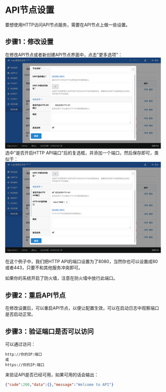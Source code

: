 # API节点设置
要想使用HTTP访问API节点服务，需要在API节点上做一些设置。

## 步骤1：修改设置
在修改API节点或者新创建API节点界面中，点击"更多选项"：
![Settings1.png](Settings1.png)
选中"是否开启HTTP API端口"后的复选框，并添加一个端口，然后保存即可，类似于：
![Settings2.png](Settings2.png)

在这个例子中，我们把HTTP API的端口设置为了8080，当然你也可以设置成80或者443，只要不和其他服务冲突即可。

如果你的系统开启了防火墙，注意在防火墙中放行此端口。

## 步骤2：重启API节点
在修改设置后，可以重启API节点，以便让配置生效，可以在启动日志中观察端口是否启动正常。

## 步骤3：验证端口是否可以访问
可以通过访问：
~~~
http://你的IP:端口
或
https://你的IP:端口
~~~
来验证API是否已经可用，如果可用的话会输出：
~~~json
{"code":200,"data":{},"message":"Welcome to API"}
~~~
